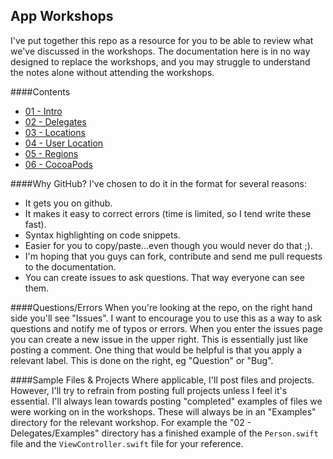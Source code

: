## App Workshops

I've put together this repo as a resource for you to be able to review what we've discussed in the workshops. The documentation here is in no way designed to replace the workshops, and you may struggle to understand the notes alone without attending the workshops.

####Contents
+ [01 - Intro](https://github.com/KyleGoslan/App-Workshops/tree/master/01%20-%20Intro%20%26%20Objects)  
+ [02 - Delegates](https://github.com/KyleGoslan/App-Workshops/tree/master/02%20-%20Delegates)	
+ [03 - Locations](https://github.com/KyleGoslan/App-Workshops/tree/master/03%20-%20Locations)  
+ [04 - User Location](https://github.com/KyleGoslan/App-Workshops/tree/master/04%20-%20User%20Location)	
+ [05 - Regions](https://github.com/KyleGoslan/App-Workshops/tree/master/05%20-%20Regions)	
+ [06 - CocoaPods](https://github.com/KyleGoslan/App-Workshops/tree/master/06%20-%20CocoaPods)	

####Why GitHub?
I've chosen to do it in the format for several reasons:
+ It gets you on github.
+ It makes it easy to correct errors (time is limited, so I tend write these fast).
+ Syntax highlighting on code snippets.  
+ Easier for you to copy/paste...even though you would never do that ;). 
+ I'm hoping that you guys can fork, contribute and send me pull requests to the documentation.  
+ You can create issues to ask questions. That way everyone can see them.  

####Questions/Errors
When you're looking at the repo, on the right hand side you'll see "Issues". I want to encourage you to use this as a way to ask questions and notify me of typos or errors. When you enter the issues page you can create a new issue in the upper right. This is essentially just like posting a comment. One thing that would be helpful is that you apply a relevant label. This is done on the right, eg "Question" or "Bug".

####Sample Files & Projects
Where applicable, I'll post files and projects. However, I'll try to refrain from posting full projects unless I feel it's essential. I'll always lean towards posting "completed" examples of files we were working on in the workshops. These will always be in an "Examples" directory for the relevant workshop. For example the "02 - Delegates/Examples" directory has a finished example of the `Person.swift` file and the `ViewController.swift` file for your reference. 



